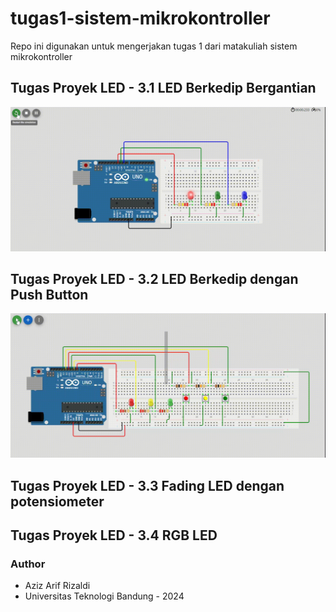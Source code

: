 # tugas1-sistem-mikrokontroller
Repo ini digunakan untuk mengerjakan tugas 1 dari matakuliah sistem mikrokontroller

## Tugas Proyek LED - 3.1 LED Berkedip Bergantian
![Tampilan 3.1](preview/3-1.gif)

## Tugas Proyek LED - 3.2 LED Berkedip dengan Push Button
![Tampilan 3.2](preview/3-2.gif)

## Tugas Proyek LED - 3.3 Fading LED dengan potensiometer

## Tugas Proyek LED - 3.4 RGB LED


### Author
- Aziz Arif Rizaldi
- Universitas Teknologi Bandung - 2024
